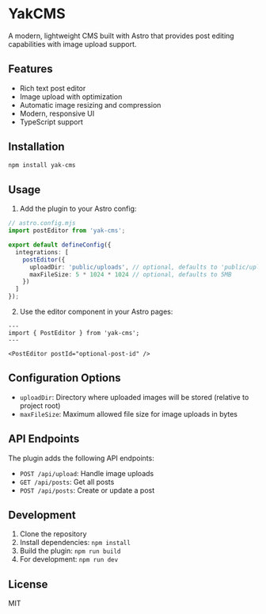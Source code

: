 # YakCMS

A modern, lightweight CMS built with Astro that provides post editing capabilities with image upload support.

## Features

- Rich text post editor
- Image upload with optimization
- Automatic image resizing and compression
- Modern, responsive UI
- TypeScript support

## Installation

```bash
npm install yak-cms
```

## Usage

1. Add the plugin to your Astro config:

```typescript
// astro.config.mjs
import postEditor from 'yak-cms';

export default defineConfig({
  integrations: [
    postEditor({
      uploadDir: 'public/uploads', // optional, defaults to 'public/uploads'
      maxFileSize: 5 * 1024 * 1024 // optional, defaults to 5MB
    })
  ]
});
```

2. Use the editor component in your Astro pages:

```astro
---
import { PostEditor } from 'yak-cms';
---

<PostEditor postId="optional-post-id" />
```

## Configuration Options

- `uploadDir`: Directory where uploaded images will be stored (relative to project root)
- `maxFileSize`: Maximum allowed file size for image uploads in bytes

## API Endpoints

The plugin adds the following API endpoints:

- `POST /api/upload`: Handle image uploads
- `GET /api/posts`: Get all posts
- `POST /api/posts`: Create or update a post

## Development

1. Clone the repository
2. Install dependencies: `npm install`
3. Build the plugin: `npm run build`
4. For development: `npm run dev`

## License

MIT
